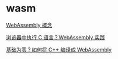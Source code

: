 # wasm

[WebAssembly 概念](https://developer.mozilla.org/zh-CN/docs/WebAssembly/Concepts)

[浏览器中执行 C 语言？WebAssembly 实践](https://zhuanlan.zhihu.com/p/101686085)

[基础为零？如何将 C++ 编译成 WebAssembly](https://zhuanlan.zhihu.com/p/260031610)
